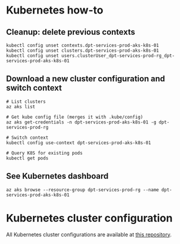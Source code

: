 # Kubernetes how-to

## Cleanup: delete previous contexts

```shell
kubectl config unset contexts.dpt-services-prod-aks-k8s-01
kubectl config unset clusters.dpt-services-prod-aks-k8s-01
kubectl config unset users.clusterUser_dpt-services-prod-rg_dpt-services-prod-aks-k8s-01
```

## Download a new cluster configuration and switch context

```shell
# List clusters
az aks list

# Get kube config file (merges it with .kube/config)
az aks get-credentials -n dpt-services-prod-aks-k8s-01 -g dpt-services-prod-rg

# Switch context
kubectl config use-context dpt-services-prod-aks-k8s-01

# Query K8S for existing pods
kubectl get pods
```

## See Kubernetes dashboard

```shell
az aks browse --resource-group dpt-services-prod-rg --name dpt-services-prod-aks-k8s-01
```

# Kubernetes cluster configuration

All Kubernetes cluster configurations are available at [this repository](https://github.com/teamdigitale/dpt-services-infra-post-config).
